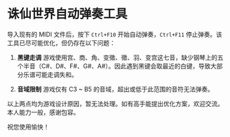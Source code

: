 # 诛仙世界自动弹奏工具

导入现有的 MIDI 文件后，按下 `Ctrl+F10` 开始自动弹奏，`Ctrl+F11` 停止弹奏。该工具已尽可能优化，但仍存在以下问题：

1. **黑键走调**
   游戏使用宫、商、角、变徵、徵、羽、变宫这七音，缺少钢琴上的五个半音（C#、D#、F#、G#、A#）。因此遇到黑键会取最近的白键，导致大部分乐谱可能走调失和。

2. **音域限制**
   游戏仅有 C3 ~ B5 的音域，超出或低于此范围的音符无法弹奏。

以上两点均为游戏设计原因，暂无法处理。如有高手能提出优化方案，欢迎交流。本人能力一般，感谢包容。

祝您使用愉快！